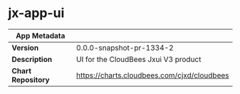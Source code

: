 # jx-app-ui

|App Metadata||
|---|---|
| **Version** | 0.0.0-snapshot-pr-1334-2 |
| **Description** | UI for the CloudBees Jxui V3 product |
| **Chart Repository** | https://charts.cloudbees.com/cjxd/cloudbees |

